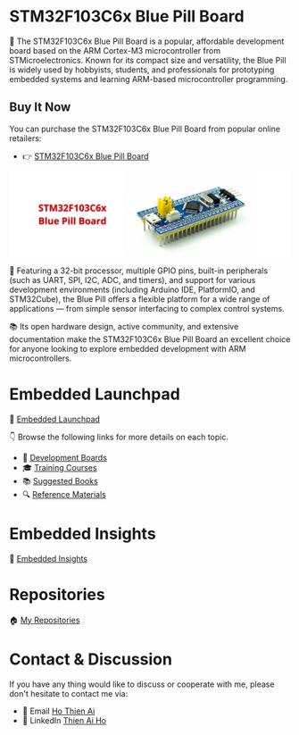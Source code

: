 # STM32F103C6x Blue Pill Board

🚀 The STM32F103C6x Blue Pill Board is a popular, affordable development board based on the ARM Cortex-M3 microcontroller from STMicroelectronics. Known for its compact size and versatility, the Blue Pill is widely used by hobbyists, students, and professionals for prototyping embedded systems and learning ARM-based microcontroller programming.

## Buy It Now

You can purchase the STM32F103C6x Blue Pill Board from popular online retailers:

- 👉 [STM32F103C6x Blue Pill Board](https://s.shopee.vn/2g1CphtYMG)

<!-- Images Placeholder -->
<img src="img/STM32F103C6x-Blue-Pill-Board.png" alt="STM32F103C6x Blue Pill Board"/>
<!-- Add more images as needed -->

🔑 Featuring a 32-bit processor, multiple GPIO pins, built-in peripherals (such as UART, SPI, I2C, ADC, and timers), and support for various development environments (including Arduino IDE, PlatformIO, and STM32Cube), the Blue Pill offers a flexible platform for a wide range of applications — from simple sensor interfacing to complex control systems.

📚 Its open hardware design, active community, and extensive documentation make the STM32F103C6x Blue Pill Board an excellent choice for anyone looking to explore embedded development with ARM microcontrollers.


# Embedded Launchpad
🚀 [Embedded Launchpad](/)

👇 Browse the following links for more details on each topic.
- 🔨 [ Development Boards](/development-boards/)
- 🎓 [Training Courses](/training-courses/)
- 📚 [Suggested Books](/suggested-books/)
- 🔍 [Reference Materials](/referrence-materials/)

# Embedded Insights
🔑 [Embedded Insights](https://github.com/ai-ho/embedded-insights/tree/main)

# Repositories
🏠 [My Repositories](https://github.com/ai-ho)

# Contact & Discussion
If you have any thing would like to discuss or cooperate with me, please don't hesitate to contact me via:
- 📧 Email [Ho Thien Ai](mailto:thienaiho95@gmail.com)
- 💼 LinkedIn [Thien Ai Ho](https://www.linkedin.com/in/thien-ai-ho/)
